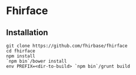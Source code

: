 Fhirface
=========

## Installation

```
git clone https://github.com/fhirbase/fhirface
cd fhirface
npm install
`npm bin`/bower install
env PREFIX=<dir-to-build> `npm bin`/grunt build
```



